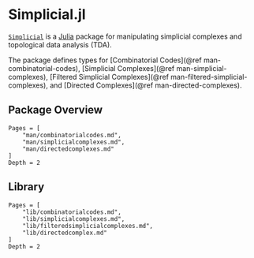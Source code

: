 # Simplicial.jl

[`Simplicial`](https://github.com/nebneuron/Simplicial.jl) is a [Julia](julialang.org) package for manipulating simplicial complexes and topological data analysis (TDA). 

The package defines types for [Combinatorial Codes](@ref man-combinatorial-codes), [Simplicial Complexes](@ref man-simplicial-complexes), [Filtered Simplicial Complexes](@ref man-filtered-simplicial-complexes), and [Directed Complexes](@ref man-directed-complexes).

## Package Overview

```@contents
Pages = [
    "man/combinatorialcodes.md",
    "man/simplicialcomplexes.md",
    "man/directedcomplexes.md"
]
Depth = 2
```

## Library

```@contents
Pages = [
    "lib/combinatorialcodes.md",
    "lib/simplicialcomplexes.md",
    "lib/filteredsimplicialcomplexes.md",
    "lib/directedcomplex.md"
]
Depth = 2
```
